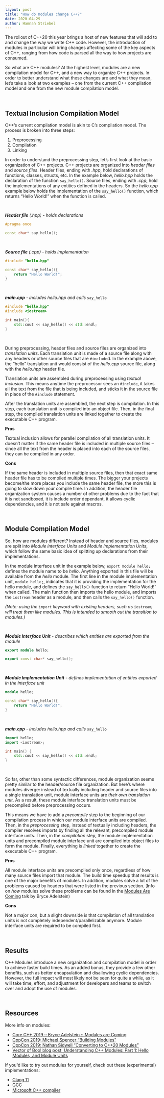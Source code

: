 ```yaml
---
layout: post
title: "How do modules change C++?"
date: 2020-04-29
author: Hannah Striebel
---
```



The rollout of C++20 this year brings a host of new features that will add to and change the way we write C++ code. However, the introduction of modules in particular will bring changes affecting some of the key aspects of C++, ranging from how code is parsed all the way to how projects are consumed.

So what are C++ modules? At the highest level, modules are a new compilation model for C++, and a new way to organize C++ projects. In order to better understand what these changes are and what they mean, let’s take a look at two examples – one from the current C++ compilation model and one from the new module compilation model.

<br>

## Textual Inclusion Compilation Model

C++’s current compilation model is akin to C’s compilation model.  The process is broken into three steps: 

1. Preprocessing
2. Compilation
3. Linking

In order to understand the preprocessing step, let’s first look at the basic organization of C++ projects. C++ projects are organized into _header files_ and _source files_. Header files, ending with _.hpp_, hold declarations of functions, classes, structs, etc. In the example below, _hello.hpp_ holds the declaration of the function `say_hello()`. Source files, ending with _.cpp_, hold the implementations of any entities defined in the headers. So the _hello.cpp_ example below holds the implementation of the `say_hello()` function, which returns “Hello World!” when the function is called.

<br>

_**Header file** (.hpp) - holds declarations_

```cpp
#pragma once

const char* say_hello();
```

<br>

_**Source file** (.cpp) - holds implementation_

```cpp
#include "hello.hpp"

const char* say_hello(){
    return "Hello World!";
}
```
<br>

_**main.cpp** - includes hello.hpp and calls_ `say_hello`

```cpp
#include "hello.hpp"
#include <iostream>

int main(){
    std::cout << say_hello() << std::endl;
}
```
<br>

During preprocessing, header files and source files are organized into _translation units_. Each translation unit is made of a source file along with any headers or other source files that are `#include`d. In the example above, the “hello” translation unit would consist of the _hello.cpp_ source file, along with the _hello.hpp_ header file.

Translation units are assembled during preprocessing using _textual inclusion_. This means anytime the preprocessor sees an `#include`, it takes all the text from the file that is being included, and sticks it in the source file in place of the `#include` statement.

After the translation units are assembled, the next step is compilation. In this step, each translation unit is compiled into an object file. Then, in the final step, the compiled translation units are linked together to create the executable C++ program.

**Pros**

Textual inclusion allows for parallel compilation of all translation units. It doesn’t matter if the same header file is included in multiple source files – since all the text from the header is placed into each of the source files, they can be compiled in any order.

**Cons**

If the same header is included in multiple source files, then that exact same header file has to be compiled multiple times. The bigger your projects become/the more places you include the same header file, the more this is going to slow down your compile time. In addition, the header file organization system causes a number of other problems due to the fact that it is not sandboxed, it is include order dependant, it allows cyclic dependencies, and it is not safe against macros.

<br>

## Module Compilation Model

So, how are modules different? Instead of header and source files, modules are split into _Module Interface Units_ and _Module Implementation Units_, which follow the same basic idea of splitting up declarations from their implementations.

In the module interface unit in the example below, `export module hello;` defines the module name to be _hello_. Anything exported in this file will be available from the _hello_ module. The first line in the module implementation unit, `module hello;`, indicates that it is providing the implementation for the hello module, and defines the `say_hello()` function to return “Hello World!” when called. The main function then imports the hello module, and imports the `iostream` header as a module, and then calls the `say_hello()` function.

_(Note: using the_ `import` _keyword with existing headers, such as_ `iostream`_, will treat them like modules. This is intended to smooth out the transition to modules.)_

<br>

_**Module Interface Unit** - describes which entities are exported from the module_

```cpp
export module hello;

export const char* say_hello();
```
<br>

_**Module Implementation Unit** - defines implementation of entities exported in the interface unit_

```cpp
module hello;

const char* say_hello(){
    return "Hello World!";
}
```

<br>

_**main.cpp** - includes hello.hpp and calls_ `say_hello`

```cpp
import hello;
import <iostream>;

int main() {
    std::cout << say_hello() << std::endl;
}
```
<br>

So far, other than some syntactic differences, module organization seems pretty similar to the header/source file organization. But here’s where modules diverge: instead of textually including header and source files into a single translation unit, module interface units are _their own translation unit_. As a result, these module interface translation units must be precompiled before preprocessing occurs. 

This means we have to add a _precompile_ step to the beginning of our compilation process in which our module interface units are compiled. Then, in the _preprocessing_ step, instead of textually including headers, the compiler resolves imports by finding all the relevant, precompiled module interface units. Then, in the _compilation_ step, the module implementation units and precompiled module interface unit are compiled into object files to form the module. Finally, everything is _linked_ together to create the executable C++ program. 

**Pros**

All module interface units are precompiled only once, regardless of how many source files import that module. The build time speedup that results is one of the major benefits of modules. In addition, modules solve a lot of the problems caused by headers that were listed in the previous section. (Info on _how_ modules solve these problems can be found in the [Modules Are Coming](https://www.youtube.com/watch?v=bDTm6y6fNSU) talk by Bryce Adelstein)

**Cons**

Not a major con, but a slight downside is that compilation of all translation units is not completely independent/parallelizable anymore.  Module interface units are required to be compiled first.

<br>

## Results
C++ Modules introduce a new organization and compilation model in order to achieve faster build times. As an added bonus, they provide a few other benefits, such as better encapsulation and disallowing cyclic dependencies. However, the full impact will most likely not be seen for quite a while, as it will take time, effort, and adjustment for developers and teams to switch over and adopt the use of modules.

<br>

## Resources

More info on modules:

* [Core C++ 2019 :: Bryce Adelstein :: Modules are Coming](https://www.youtube.com/watch?v=bDTm6y6fNSU)
* [CppCon 2019: Michael Spencer “Building Modules”](https://www.youtube.com/watch?v=L0SHHkBenss)
* [CppCon 2019: Nathan Sidwell “Converting to C++20 Modules”](https://www.youtube.com/watch?v=KVsWIEw3TTw)
* [Vector of Bool blog post: Understanding C++ Modules: Part 1: Hello Modules, and Module Units](https://vector-of-bool.github.io/2019/03/10/modules-1.html)

If you'd like to try out modules for yourself, check out these (experimental) implementations:

* [Clang 11](https://clang.llvm.org/docs/Modules.html#using-modules)
* [GCC](https://gcc.gnu.org/wiki/cxx-modules)
* [Microsoft C++ compiler](https://docs.microsoft.com/en-us/cpp/cpp/modules-cpp?view=vs-2019)
